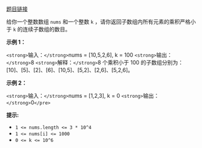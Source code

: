 [题目链接](https://leetcode.cn/problems/subarray-product-less-than-k/description/)

给你一个整数数组 `nums` 和一个整数 `k` ，请你返回子数组内所有元素的乘积严格小于 `k` 的连续子数组的数目。

**示例 1：**

`<strong>`输入：`</strong>`nums = [10,5,2,6], k = 100
`<strong>`输出：`</strong>`8
`<strong>`解释：`</strong>`8 个乘积小于 100 的子数组分别为：[10]、[5]、[2]、[6]、[10,5]、[5,2]、[2,6]、[5,2,6]。

**示例 2：**

`<strong>`输入：`</strong>`nums = [1,2,3], k = 0
`<strong>`输出：`</strong>`0`</pre>`

**提示:**

* `1 <= nums.length <= 3 * 10^4`
* `1 <= nums[i] <= 1000`
* `0 <= k <= 10^6`
